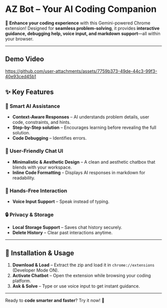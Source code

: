 # **AZ Bot – Your AI Coding Companion**  

🚀 **Enhance your coding experience** with this Gemini-powered Chrome extension! Designed for **seamless problem-solving**, it provides **interactive guidance, debugging help, voice input, and markdown support**—all within your browser.  

---
## **Demo Video**  
https://github.com/user-attachments/assets/7759b373-49de-44c3-99f3-40e93ced45b1

## **✨ Key Features**  

### **🎯 Smart AI Assistance**  
- **Context-Aware Responses** – AI understands problem details, user code, constraints, and hints.  
- **Step-by-Step solution** – Encourages learning before revealing the full solution.  
- **Code Debugging** – Identifies errors.  

### **🌟 User-Friendly Chat UI**  
- **Minimalistic & Aesthetic Design** – A clean and aesthetic chatbox that blends with your workspace.  
- **Inline Code Formatting** – Displays AI responses in markdown for readability.  

### **🎤 Hands-Free Interaction**  
- **Voice Input Support** – Speak instead of typing.    

### **🔒 Privacy & Storage**  
- **Local Storage Support** – Saves chat history securely.  
- **Delete History** – Clear past interactions anytime.  

---

## **🚀 Installation & Usage**  

1. **Download & Load** – Extract the zip and load it in `chrome://extensions` (Developer Mode ON).  
2. **Activate Chatbot** – Open the extension while browsing your coding platform.  
3. **Ask & Solve** – Type or use voice input to get instant guidance.  

---
Ready to **code smarter and faster**? Try it now! 🚀
